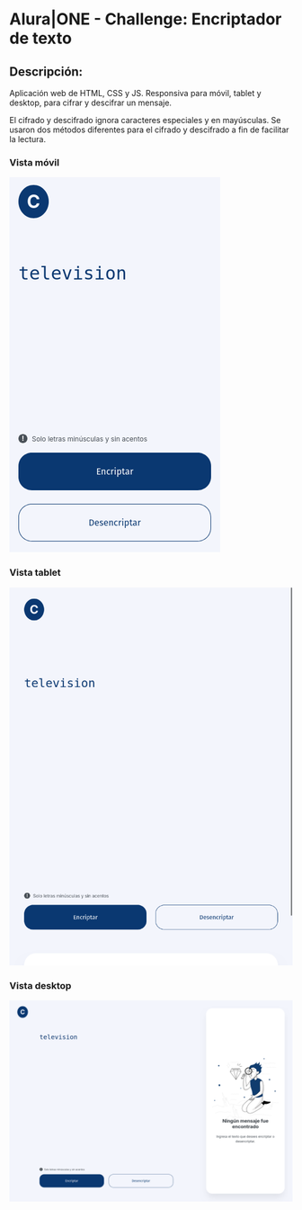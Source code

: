 # Alura|ONE - Challenge: Encriptador de texto

## Descripción:
Aplicación web de HTML, CSS y JS. Responsiva para móvil, tablet y desktop, para cifrar y descifrar un mensaje.

El cifrado y descifrado ignora caracteres especiales y en mayúsculas.
Se usaron dos métodos diferentes para el cifrado y descifrado a fin de facilitar la lectura.

### Vista móvil
<img src="alura|one - challenge - movil.png" alt="Vista móvil">

### Vista tablet
<img src="alura|one - challenge - tablet.png" alt="Vista tablet">

### Vista desktop
<img src="alura|one - challenge - desktop.png" alt="Vista desktop">
